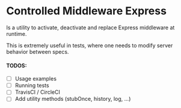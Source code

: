 # Controlled Middleware Express

Is a utility to activate, deactivate and replace Express middleware at runtime.

This is extremely useful in tests, where one needs to modify server behavior between specs.

#### TODOS:
- [ ] Usage examples
- [ ] Running tests
- [ ] TravisCI / CircleCI
- [ ] Add utility methods (stubOnce, history, log, ...)
